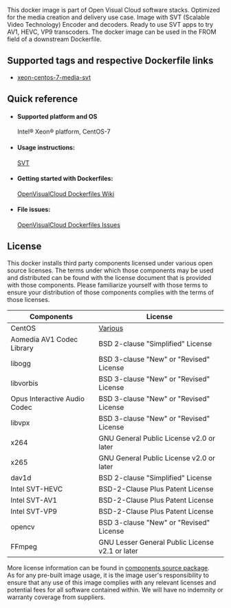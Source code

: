 This docker image is part of Open Visual Cloud software stacks. Optimized for the media creation and delivery use case. Image with SVT (Scalable Video Technology) Encoder and decoders. Ready to use SVT apps to try AV1, HEVC, VP9 transcoders. The docker image can be used in the FROM field of a downstream Dockerfile. 

## Supported tags and respective Dockerfile links
 - [xeon-centos-7-media-svt](https://github.com/OpenVisualCloud/Dockerfiles/blob/v2.0/Xeon/centos-7/media/svt/Dockerfile)

## Quick reference
- #### Supported platform and OS
  Intel&reg; Xeon&reg; platform, CentOS-7

- #### Usage instructions:
  [SVT](https://github.com/OpenVisualCloud/Dockerfiles/blob/master/doc/svt.md)	


- #### Getting started with Dockerfiles:
  [OpenVisualCloud Dockerfiles Wiki](https://github.com/OpenVisualCloud/Dockerfiles/wiki)

- #### File issues:
  [OpenVisualCloud Dockerfiles Issues](https://github.com/OpenVisualCloud/Dockerfiles/issues)


## License
This docker installs third party components licensed under various open source licenses.  The terms under which those components may be used and distributed can be found with the license document that is provided with those components.  Please familiarize yourself with those terms to ensure your distribution of those components complies with the terms of those licenses.


| Components | License |
| ----- | ----- |
|CentOS| [Various](https://hub.docker.com/_/centos) |
|Aomedia AV1 Codec Library|BSD 2-clause "Simplified" License|
|libogg|BSD 3-clause "New" or "Revised" License|
|libvorbis|BSD 3-clause "New" or "Revised" License|
|Opus Interactive Audio Codec|BSD 3-clause "New" or "Revised" License|
|libvpx|BSD 3-clause "New" or "Revised" License|
|x264|GNU General Public License v2.0 or later|
|x265|GNU General Public License v2.0 or later|
|dav1d|BSD 2-clause "Simplified" License|
|Intel SVT-HEVC|BSD-2-Clause Plus Patent License|
|Intel SVT-AV1|BSD-2-Clause Plus Patent License|
|Intel SVT-VP9|BSD-2-Clause Plus Patent License|
|opencv|BSD 3-clause "New" or "Revised" License|
|FFmpeg|GNU Lesser General Public License v2.1 or later|


More license information can be found in [components source package](https://github.com/OpenVisualCloud/Dockerfiles-Resources).   
As for any pre-built image usage, it is the image user's responsibility to ensure that any use of this image complies with any relevant licenses and potential fees for all software contained within. We will have no indemnity or warranty coverage from suppliers.
